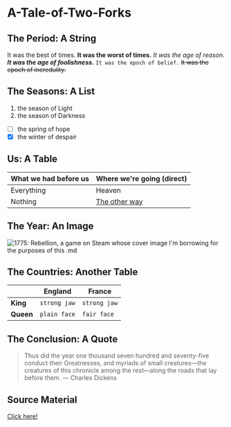 # A-Tale-of-Two-Forks

##  The Period: A String

It was the best of times. **It was the worst of times.** *It was the age of reason.* ***It was the age of foolishness.*** `It was the epoch of belief.` ~~It was the epoch of incredulity.~~ 

## The Seasons: A List

1. the season of Light
2. the season of Darkness

- [ ] the spring of hope
- [x] the winter of despair 

## Us: A Table

What we had before us | Where we're going (direct)
--------- | ----------------
Everything | Heaven
Nothing | [The other way](https://www.merriam-webster.com/dictionary/heck)

## The Year: An Image

![1775: Rebellion, a game on Steam whose cover image I'm borrowing for the purposes of this .md](https://cdn.akamai.steamstatic.com/steam/apps/422610/capsule_616x353.jpg)

## The Countries: Another Table

|  | England | France |
| --- | :---: | :---: |
| __King__ | `strong jaw` | `strong jaw` |
| __Queen__ | `plain face` | `fair face ` |

## The Conclusion: A Quote

> Thus did the year one thousand seven hundred and seventy-five conduct their 
> Greatnesses, and myriads of small creatures—the creatures of this chronicle 
> among the rest—along the roads that lay before them. 
> — Charles Dickens

## Source Material
[Click here!](docs/source.md)
